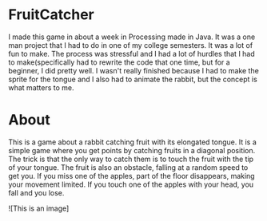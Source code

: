 # FruitCatcher
I made this game in about a week in Processing made in Java. It was a one man project that I had to do in one of my college semesters. It was a
lot of fun to make. The process was stressful and I had a lot of hurdles that I had to make(specifically had to rewrite the code that one time,
but for a beginner, I did pretty well. I wasn't really finished because I had to make the sprite for the tongue and I also had to animate the rabbit, but
the concept is what matters to me.
# About
This is a game about a rabbit catching fruit with its elongated tongue. It is a simple game where you get points by catching fruits in a diagonal
position. The trick is that the only way to catch them is to touch the fruit with the tip of your tongue. The fruit is also an obstacle, falling at a 
random speed to get you. If you miss one of the apples, part of the floor disappears, making your movement limited. If you touch one of the 
apples with your head, you fall and you lose.

![This is an image]
